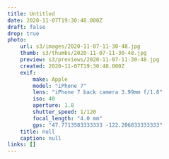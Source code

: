 ```yaml
---
title: Untitled
date: 2020-11-07T19:30:48.000Z
draft: false
drop: true
photo:
    url: s3/images/2020-11-07-11-30-48.jpg
    thumb: s3/thumbs/2020-11-07-11-30-48.jpg
    preview: s3/previews/2020-11-07-11-30-48.jpg
    created: 2020-11-07T19:30:48.000Z
    exif:
        make: Apple
        model: "iPhone 7"
        lens: "iPhone 7 back camera 3.99mm f/1.8"
        iso: 40
        aperture: 1.8
        shutter_speed: 1/120
        focal_length: "4.0 mm"
        gps: "47.7713583333333 -122.206833333333"
    title: null
    caption: null
links: []
---
```

